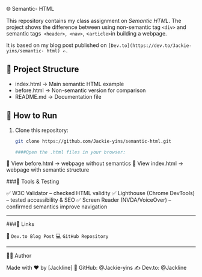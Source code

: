 
🌐 Semantic- HTML  

This repository contains my class assignment on *Semantic HTML*. The project shows the difference between using non-semantic tag `<div>` and semantic tags` <header>`,` <nav>`, <`article>`in building a webpage.  

It is based on my blog post published on `[Dev.to](https://dev.to/Jackie-yins/semantic- html) ✍.  `


## 📂 Project Structure  

- index.html → Main semantic HTML example  
- before.html → Non-semantic version for comparison    
- README.md → Documentation file  


## 🚀 How to Run  

1. Clone this repository:  
   ```bash
   git clone https://github.com/Jackie-yins/semantic-html.git

   ####Open the .html files in your browser:
🔎 View before.html → webpage without semantics
🌟 View index.html → webpage with semantic structure


###🧪 Tools & Testing

✅ W3C Validator – checked HTML validity
✅ Lighthouse (Chrome DevTools) – tested accessibility & SEO
✅ Screen Reader (NVDA/VoiceOver) – confirmed semantics improve navigation



---

###🔗 Links

📖 `Dev.to Blog Post`
💻 `GitHub Repository`



---

👩‍💻 Author

Made with ❤ by [Jackline]
🐙 GitHub: @Jackie-yins
✍ Dev.to: @Jackline


   

